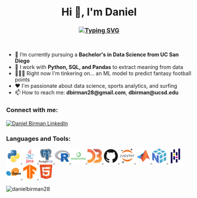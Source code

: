 <h1 align="center">Hi 👋, I'm Daniel</h1>
<h3 align="center">
  <a href="https://git.io/typing-svg">
    <img src="https://readme-typing-svg.demolab.com?font=Fira+Code&pause=500&color=00F70E&width=500&lines=Data+Science+undergraduate+%40+UC+San+Diego;Programmer;Explorer;Learner" alt="Typing SVG" />
  </a>
</h3>

<br>

<ul>
  <li>🔭 I’m currently pursuing a <strong>Bachelor's in Data Science from UC San Diego</strong></li>
  <li>🐼 I work with <strong>Python, SQL, and Pandas</strong> to extract meaning from data</li>
  <li>👨🏻‍💻 Right now I'm tinkering on... an ML model to predict fantasy football points</li>
  <li>❤️ I'm passionate about data science, sports analytics, and surfing</li>
  <li>📫 How to reach me: <strong>dbirman28@gmail.com</strong>, <strong>dbirman@ucsd.edu</strong></li>
</ul>

<h3 align="left">Connect with me:</h3>
<p align="left">
  <a href="https://www.linkedin.com/in/daniel-birman/" target="_blank">
    <img align="center" src="https://raw.githubusercontent.com/rahuldkjain/github-profile-readme-generator/master/src/images/icons/Social/linked-in-alt.svg" alt="Daniel Birman LinkedIn" height="30" width="40" />
  </a>
</p>


<h3 align="left">Languages and Tools:</h3>
<p align="left">  
 </a>
      <a href="https://www.python.org" target="_blank" rel="noreferrer"> <img src="https://raw.githubusercontent.com/devicons/devicon/master/icons/python/python-original.svg" alt="python" width="40" height="40"/>
       <a href="https://www.java.com" target="_blank" rel="noreferrer"> <img src="https://raw.githubusercontent.com/devicons/devicon/master/icons/java/java-original-wordmark.svg" alt="java" width="40" height="40"/>
        <a href="https://www.postgresql.org/" target="_blank" rel="noreferrer"> <img src="https://raw.githubusercontent.com/devicons/devicon/master/icons/postgresql/postgresql-original-wordmark.svg" alt="postgresql" width="40" height="40"/>
         <a href="https://www.r-project.org/" target="_blank" rel="noreferrer"> <img src="https://github.com/devicons/devicon/blob/ca28c779441053191ff11710fe24a9e6c23690d6/icons/r/r-original.svg" alt="r" width="40" height="40"/>
          <a href="https://anaconda.org/" target="_blank" rel="noreferrer"> <img src="https://github.com/devicons/devicon/blob/ca28c779441053191ff11710fe24a9e6c23690d6/icons/anaconda/anaconda-original-wordmark.svg" alt="Anaconda" width="40" height="40"/>
           <a href="https://d3js.org/" target="_blank" rel="noreferrer"> <img src="https://github.com/devicons/devicon/blob/ca28c779441053191ff11710fe24a9e6c23690d6/icons/d3js/d3js-original.svg" alt="d3" width="40" height="40"/>
            <a href="https://github.com/" target="_blank" rel="noreferrer"> <img src="https://github.com/devicons/devicon/blob/ca28c779441053191ff11710fe24a9e6c23690d6/icons/github/github-original.svg" alt="github" width="40" height="40"/>
             <a href="https://jupyter.org/" target="_blank" rel="noreferrer"> <img src="https://github.com/devicons/devicon/blob/ca28c779441053191ff11710fe24a9e6c23690d6/icons/jupyter/jupyter-original-wordmark.svg" alt="jupyter" width="40" height="40"/>
              <a href="https://www.mathworks.com/products/matlab.html" target="_blank" rel="noreferrer"> <img src="https://github.com/devicons/devicon/blob/ca28c779441053191ff11710fe24a9e6c23690d6/icons/matlab/matlab-original.svg" alt="matlab" width="40" height="40"/>
               <a href="https://numpy.org/" target="_blank" rel="noreferrer"> <img src="https://github.com/devicons/devicon/blob/ca28c779441053191ff11710fe24a9e6c23690d6/icons/numpy/numpy-original.svg" alt="numpy" width="40" height="40"/>
                <a href="https://pandas.pydata.org/" target="_blank" rel="noreferrer"> <img src="https://github.com/devicons/devicon/blob/ca28c779441053191ff11710fe24a9e6c23690d6/icons/pandas/pandas-original.svg" alt="pandas" width="40" height="40"/>
                 <a href="https://scikit-learn.org/stable/index.html" target="_blank" rel="noreferrer"> <img src="https://github.com/devicons/devicon/blob/ca28c779441053191ff11710fe24a9e6c23690d6/icons/scikitlearn/scikitlearn-original.svg" alt="scikit-learn" width="40" height="40"/>
                  <a href="https://www.tensorflow.org/" target="_blank" rel="noreferrer"> <img src="https://github.com/devicons/devicon/blob/ca28c779441053191ff11710fe24a9e6c23690d6/icons/tensorflow/tensorflow-original.svg" alt="tensorflow" width="40" height="40"/>
                   <a href="https://html.spec.whatwg.org/multipage/" target="_blank" rel="noreferrer"> <img src="https://github.com/devicons/devicon/blob/ca28c779441053191ff11710fe24a9e6c23690d6/icons/html5/html5-original.svg" alt="html" width="40" height="40"/>
 </a>
</p>
                   
<p><img align="center" src="https://github-readme-stats.vercel.app/api/top-langs?username=danielbirman28&show_icons=true&locale=en&layout=compact" alt="danielbirman28" /></p>
